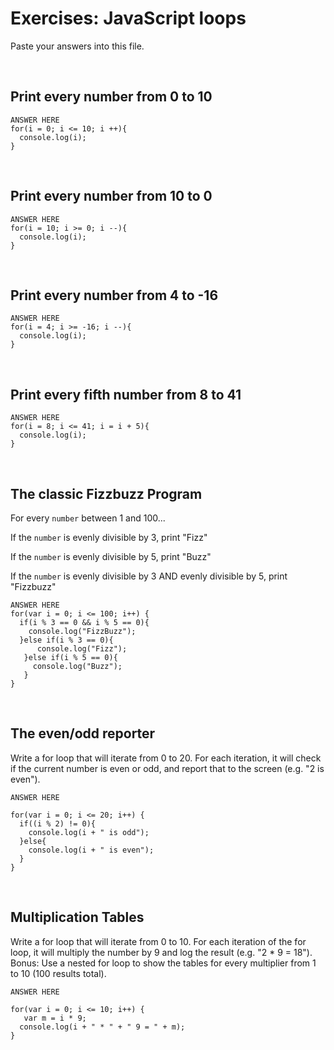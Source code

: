 # Exercises: JavaScript loops

Paste your answers into this file.

<br>

## Print every number from 0 to 10

```
ANSWER HERE
for(i = 0; i <= 10; i ++){
  console.log(i);
}
```

<br>

## Print every number from 10 to 0

```
ANSWER HERE
for(i = 10; i >= 0; i --){
  console.log(i);
}
```

<br>

## Print every number from 4 to -16

```
ANSWER HERE
for(i = 4; i >= -16; i --){
  console.log(i);
}
```

<br>

## Print every fifth number from 8 to 41

```
ANSWER HERE
for(i = 8; i <= 41; i = i + 5){
  console.log(i);
}
```

<br>

## The classic Fizzbuzz Program

For every `number` between 1 and 100...

If the `number` is evenly divisible by 3, print "Fizz"

If the `number` is evenly divisible by 5, print "Buzz"

If the `number` is evenly divisible by 3 AND evenly divisible by 5, print "Fizzbuzz"


```
ANSWER HERE
for(var i = 0; i <= 100; i++) {
  if(i % 3 == 0 && i % 5 == 0){
    console.log("FizzBuzz");
  }else if(i % 3 == 0){
      console.log("Fizz");
   }else if(i % 5 == 0){
     console.log("Buzz");
   }
}
```

<br>


## The even/odd reporter

Write a for loop that will iterate from 0 to 20. For each iteration, it will check if the current number is even or odd, and report that to the screen (e.g. "2 is even").

```
ANSWER HERE

for(var i = 0; i <= 20; i++) {
  if((i % 2) != 0){
    console.log(i + " is odd");
  }else{
    console.log(i + " is even");
  }   
}

```

<br>

## Multiplication Tables

Write a for loop that will iterate from 0 to 10. For each iteration of the for loop, it will multiply the number by 9 and log the result (e.g. "2 * 9 = 18").
Bonus: Use a nested for loop to show the tables for every multiplier from 1 to 10 (100 results total).


```
ANSWER HERE

for(var i = 0; i <= 10; i++) {
   var m = i * 9;
  console.log(i + " * " + " 9 = " + m);
}
```

<br>



